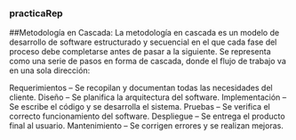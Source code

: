 ### practicaRep
##Metodología en Cascada:
La metodología en cascada es un modelo de desarrollo de software estructurado y secuencial en el que cada fase del proceso debe completarse antes de pasar a la siguiente. Se representa como una serie de pasos en forma de cascada, donde el flujo de trabajo va en una sola dirección:

Requerimientos – Se recopilan y documentan todas las necesidades del cliente.
Diseño – Se planifica la arquitectura del software.
Implementación – Se escribe el código y se desarrolla el sistema.
Pruebas – Se verifica el correcto funcionamiento del software.
Despliegue – Se entrega el producto final al usuario.
Mantenimiento – Se corrigen errores y se realizan mejoras.

